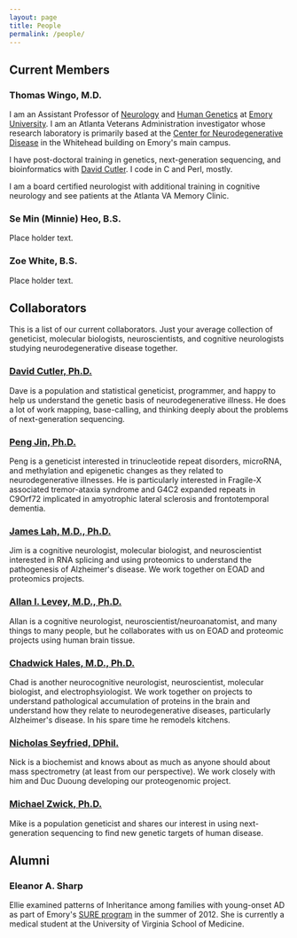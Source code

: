 ```yaml
---
layout: page
title: People
permalink: /people/
---
```


## **Current Members**

### Thomas Wingo, M.D.

I am an Assistant Professor of [Neurology](http://www.neurology.emory.edu/) and [Human Genetics](http://genetics.emory.edu/) at [Emory University](http://www.emory.edu/). I am an Atlanta Veterans Administration investigator whose research laboratory is primarily based at the [Center for Neurodegenerative Disease](http://cnd.emory.edu/) in the Whitehead building on Emory's main campus.

I have post-doctoral training in genetics, next-generation sequencing, and bioinformatics with [David Cutler](http://genetics.emory.edu/faculty/faculty.php?facultyid=541). I code in C and Perl, mostly.

I am a board certified neurologist with additional training in cognitive neurology and see patients at the Atlanta VA Memory Clinic.

### Se Min (Minnie) Heo, B.S.

Place holder text.

### Zoe White, B.S.

Place holder text.

## **Collaborators**

This is a list of our current collaborators. Just your average collection of geneticist, molecular biologists, neuroscientists, and cognitive neurologists studying neurodegenerative disease together.

### [David Cutler, Ph.D.](http://genetics.emory.edu/faculty/faculty.php?facultyid=541)

Dave is a population and statistical geneticist, programmer, and happy to help us understand the genetic basis of neurodegenerative illness. He does a lot of work mapping, base-calling, and thinking deeply about the problems of next-generation sequencing.

### [Peng Jin, Ph.D.](http://genetics.emory.edu/faculty/faculty.php?facultyid=124)

Peng is a geneticist interested in trinucleotide repeat disorders, microRNA, and methylation and epigenetic changes as they related to neurodegenerative illnesses. He is particularly interested in Fragile-X associated tremor-ataxia syndrome and G4C2 expanded repeats in C9Orf72 implicated in amyotrophic lateral sclerosis and frontotemporal dementia. 

### [James Lah, M.D., Ph.D.](http://neurology.emory.edu/faculty/cognitive/lah_james.html)

Jim is a cognitive neurologist, molecular biologist, and neuroscientist interested in RNA splicing and using proteomics to understand the pathogenesis of Alzheimer's disease. We work together on EOAD and proteomics projects.

### [Allan I. Levey, M.D., Ph.D.](http://neurology.emory.edu/faculty/cognitive/levey_allan.html)

Allan is a cognitive neurologist, neuroscientist/neuroanatomist, and many things to many people, but he collaborates with us on EOAD and proteomic projects using human brain tissue.

### [Chadwick Hales, M.D., Ph.D.](http://neurology.emory.edu/faculty/cognitive/hales_chadwick.html)

Chad is another neurocognitive neurologist, neuroscientist, molecular biologist, and electrophsyiologist. We work together on projects to understand pathological accumulation of proteins in the brain and understand how they relate to neurodegenerative diseases, particularly Alzheimer's disease. In his spare time he remodels kitchens.

### [Nicholas Seyfried, DPhil.](http://proteox.genetics.emory.edu/emory/people.html)

Nick is a biochemist and knows about as much as anyone should about mass spectrometry (at least from our perspective). We work closely with him and Duc Duoung developing our proteogenomic project.

### [Michael Zwick, Ph.D.](http://genetics.emory.edu/faculty/faculty.php?facultyid=411)

Mike is a population geneticist and shares our interest in using next-generation sequencing to find new genetic targets of human disease.

## **Alumni**

### Eleanor A. Sharp

Ellie examined patterns of Inheritance among families with young-onset AD as part of Emory's [SURE program](http://www.cse.emory.edu/projects/students/sure.html) in the summer of 2012. She is currently a medical student at the University of Virginia School of Medicine.
